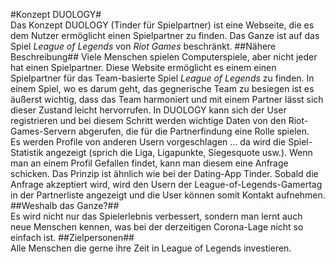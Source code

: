 #Konzept DUOLOGY#  
Das Konzept DUOLOGY (Tinder für Spielpartner) ist eine Webseite, die es dem Nutzer ermöglicht einen Spielpartner zu finden. Das Ganze ist auf das Spiel *League of Legends* von *Riot Games* beschränkt. 
##Nähere Beschreibung##
Viele Menschen spielen Computerspiele, aber nicht jeder hat einen Spielpartner. Diese Website ermöglicht es einem einen Spielpartner für das Team-basierte Spiel *League of Legends* zu finden. In einem Spiel, wo es darum geht, das gegnerische Team zu besiegen ist es äußerst wichtig, dass das Team harmoniert und mit einem Partner lässt sich dieser Zustand leicht hervorrufen. In DUOLOGY kann sich der User registrieren und bei diesem Schritt werden wichtige Daten von den Riot-Games-Servern abgerufen, die für die Partnerfindung eine Rolle spielen.  
Es werden Profile von anderen Usern vorgeschlagen ... da wird die Spiel-Statistik angezeigt (sprich die Liga, Ligapunkte, Siegesquote usw.). Wenn man an einem Profil Gefallen findet, kann man diesem eine Anfrage schicken. Das Prinzip ist ähnlich wie bei der Dating-App Tinder. Sobald die Anfrage akzeptiert wird, wird den Usern der League-of-Legends-Gamertag in der Partnerliste angezeigt und die User können somit Kontakt aufnehmen.  
##Weshalb das Ganze?##  
Es wird nicht nur das Spielerlebnis verbessert, sondern man lernt auch neue Menschen kennen, was bei der derzeitigen Corona-Lage nicht so einfach ist. 
##Zielpersonen##  
Alle Menschen die gerne ihre Zeit in League of Legends investieren.  
